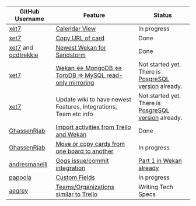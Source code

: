 GitHub Username | Feature | Status
------------ | ------------- | ------------
[xet7](https://github.com/xet7) | [Calendar View](https://github.com/wekan/wekan/issues/808) | In progress
[xet7](https://github.com/xet7) | [Copy URL of card](https://github.com/wekan/wekan/issues/1188) | Done
[xet7](https://github.com/xet7) and [ocdtrekkie](https://github.com/ocdtrekkie) | [Newest Wekan for Sandstorm](https://github.com/wekan/wekan/issues/799) | Done
[xet7](https://github.com/xet7) | [Wekan <=> MongoDB <=> ToroDB => MySQL read-only mirroring](https://github.com/torodb/stampede/issues/203) | Not started yet. There is [PosgreSQL version](https://github.com/wekan/wekan-postgresql) already.
[xet7](https://github.com/xet7) | Update wiki to have newest Features, Integrations, Team etc info | Not started yet. There is [PosgreSQL version](https://github.com/wekan/wekan-postgresql) already.
[GhassenRjab](https://github.com/GhassenRjab) | [Import activities from Trello and Wekan](https://github.com/wekan/wekan/pull/1187) | Done
[GhassenRjab](https://github.com/GhassenRjab) |[Move or copy cards from one board to another](https://github.com/wekan/wekan/issues/797) | In progress
[andresmanelli](https://github.com/andresmanelli) | [Gogs issue/commit integration](https://github.com/wekan/wekan/issues/253) | [Part 1 in Wekan already](https://github.com/wekan/wekan/pull/1189)
[papoola](https://github.com/papoola) | [Custom Fields](https://github.com/wekan/wekan/issues/807) | In progress
[aegrey](https://github.com/aegrey) | [Teams/Organizations similar to Trello](https://github.com/wekan/wekan/issues/802) | Writing Tech Specs
